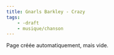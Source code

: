 ```yaml
---
title: Gnarls Barkley - Crazy
tags:
    - -draft
    - musique/chanson
---
```


Page créée automatiquement, mais vide.

